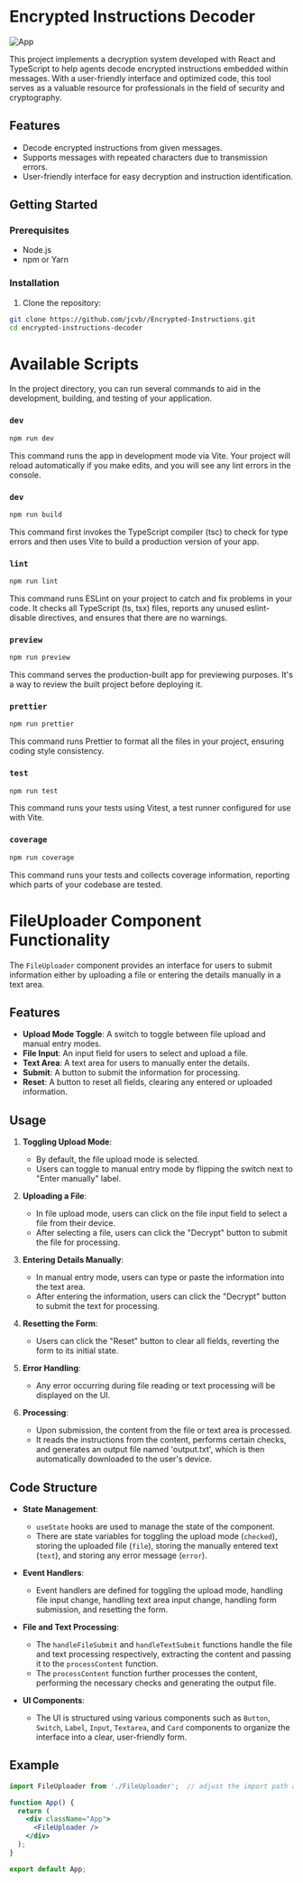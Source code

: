 # Encrypted Instructions Decoder

![App](https://i.ibb.co/dtC4F7R/Screenshot-2023-09-26-at-7-23-19-p-m.png)

This project implements a decryption system developed with React and TypeScript to help agents decode encrypted instructions embedded within messages. With a user-friendly interface and optimized code, this tool serves as a valuable resource for professionals in the field of security and cryptography.

## Features

- Decode encrypted instructions from given messages.
- Supports messages with repeated characters due to transmission errors.
- User-friendly interface for easy decryption and instruction identification.

## Getting Started

### Prerequisites

- Node.js
- npm or Yarn

### Installation

1. Clone the repository:
```bash
git clone https://github.com/jcvb//Encrypted-Instructions.git
cd encrypted-instructions-decoder
```

# Available Scripts

In the project directory, you can run several commands to aid in the development, building, and testing of your application.

### `dev`

```bash
npm run dev
```
This command runs the app in development mode via Vite. Your project will reload automatically if you make edits, and you will see any lint errors in the console.

### `dev`

```bash
npm run build
```

This command first invokes the TypeScript compiler (tsc) to check for type errors and then uses Vite to build a production version of your app.

### `lint`

```bash 
npm run lint
```

This command runs ESLint on your project to catch and fix problems in your code. It checks all TypeScript (ts, tsx) files, reports any unused eslint-disable directives, and ensures that there are no warnings.

### `preview`

```bash
npm run preview
```

This command serves the production-built app for previewing purposes. It's a way to review the built project before deploying it.

### `prettier`
  
```bash
npm run prettier
```

This command runs Prettier to format all the files in your project, ensuring coding style consistency.

### `test`

```bash 
npm run test
```

This command runs your tests using Vitest, a test runner configured for use with Vite.

### `coverage`
  
```bash 
npm run coverage
```

This command runs your tests and collects coverage information, reporting which parts of your codebase are tested.

# FileUploader Component Functionality

The `FileUploader` component provides an interface for users to submit information either by uploading a file or entering the details manually in a text area. 

## Features

- **Upload Mode Toggle**: A switch to toggle between file upload and manual entry modes.
- **File Input**: An input field for users to select and upload a file.
- **Text Area**: A text area for users to manually enter the details.
- **Submit**: A button to submit the information for processing.
- **Reset**: A button to reset all fields, clearing any entered or uploaded information.

## Usage

1. **Toggling Upload Mode**:
    - By default, the file upload mode is selected.
    - Users can toggle to manual entry mode by flipping the switch next to "Enter manually" label.

2. **Uploading a File**:
    - In file upload mode, users can click on the file input field to select a file from their device.
    - After selecting a file, users can click the "Decrypt" button to submit the file for processing.

3. **Entering Details Manually**:
    - In manual entry mode, users can type or paste the information into the text area.
    - After entering the information, users can click the "Decrypt" button to submit the text for processing.

4. **Resetting the Form**:
    - Users can click the "Reset" button to clear all fields, reverting the form to its initial state.

5. **Error Handling**:
    - Any error occurring during file reading or text processing will be displayed on the UI.

6. **Processing**:
    - Upon submission, the content from the file or text area is processed.
    - It reads the instructions from the content, performs certain checks, and generates an output file named 'output.txt', which is then automatically downloaded to the user's device.

## Code Structure

- **State Management**:
    - `useState` hooks are used to manage the state of the component.
    - There are state variables for toggling the upload mode (`checked`), storing the uploaded file (`file`), storing the manually entered text (`text`), and storing any error message (`error`).

- **Event Handlers**:
    - Event handlers are defined for toggling the upload mode, handling file input change, handling text area input change, handling form submission, and resetting the form.

- **File and Text Processing**:
    - The `handleFileSubmit` and `handleTextSubmit` functions handle the file and text processing respectively, extracting the content and passing it to the `processContent` function.
    - The `processContent` function further processes the content, performing the necessary checks and generating the output file.

- **UI Components**:
    - The UI is structured using various components such as `Button`, `Switch`, `Label`, `Input`, `Textarea`, and `Card` components to organize the interface into a clear, user-friendly form.

## Example

```jsx
import FileUploader from './FileUploader';  // adjust the import path according to your file structure

function App() {
  return (
    <div className="App">
      <FileUploader />
    </div>
  );
}

export default App;
```





